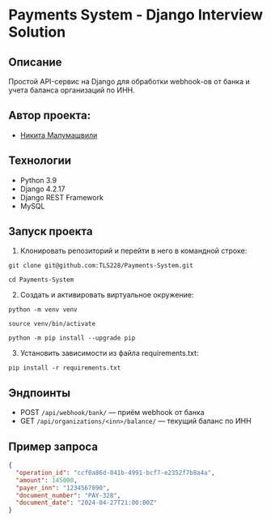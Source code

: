 # Payments System - Django Interview Solution

## Описание
Простой API-сервис на Django для обработки webhook-ов от банка и учета баланса организаций по ИНН.

## Автор проекта:
*  [Никита Малумашвили](https://github.com/TLS228)

## Технологии
- Python 3.9
- Django 4.2.17
- Django REST Framework
- MySQL

## Запуск проекта
1. Клонировать репозиторий и перейти в него в командной строке:

```
git clone git@github.com:TLS228/Payments-System.git
```

```
cd Payments-System
```

2. Создать и активировать виртуальное окружение:

```
python -m venv venv
```

```
source venv/bin/activate
```

```
python -m pip install --upgrade pip
```

3. Установить зависимости из файла requirements.txt:

```
pip install -r requirements.txt
```

## Эндпоинты

- POST `/api/webhook/bank/` — приём webhook от банка
- GET `/api/organizations/<inn>/balance/` — текущий баланс по ИНН

## Пример запроса

```json
{
  "operation_id": "ccf0a86d-041b-4991-bcf7-e2352f7b8a4a",
  "amount": 145000,
  "payer_inn": "1234567890",
  "document_number": "PAY-328",
  "document_date": "2024-04-27T21:00:00Z"
}